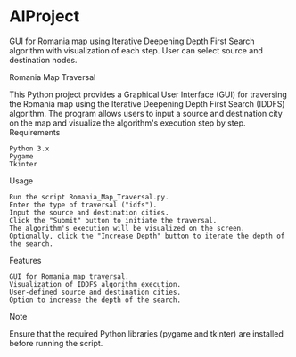 # AIProject
GUI for Romania map using Iterative Deepening Depth First Search algorithm with visualization of each step. User can select source and destination nodes.

Romania Map Traversal

This Python project provides a Graphical User Interface (GUI) for traversing the Romania map using the Iterative Deepening Depth First Search (IDDFS) algorithm. The program allows users to input a source and destination city on the map and visualize the algorithm's execution step by step.
Requirements

    Python 3.x
    Pygame
    Tkinter

Usage

    Run the script Romania_Map_Traversal.py.
    Enter the type of traversal ("idfs").
    Input the source and destination cities.
    Click the "Submit" button to initiate the traversal.
    The algorithm's execution will be visualized on the screen.
    Optionally, click the "Increase Depth" button to iterate the depth of the search.

Features

    GUI for Romania map traversal.
    Visualization of IDDFS algorithm execution.
    User-defined source and destination cities.
    Option to increase the depth of the search.

Note

Ensure that the required Python libraries (pygame and tkinter) are installed before running the script.
